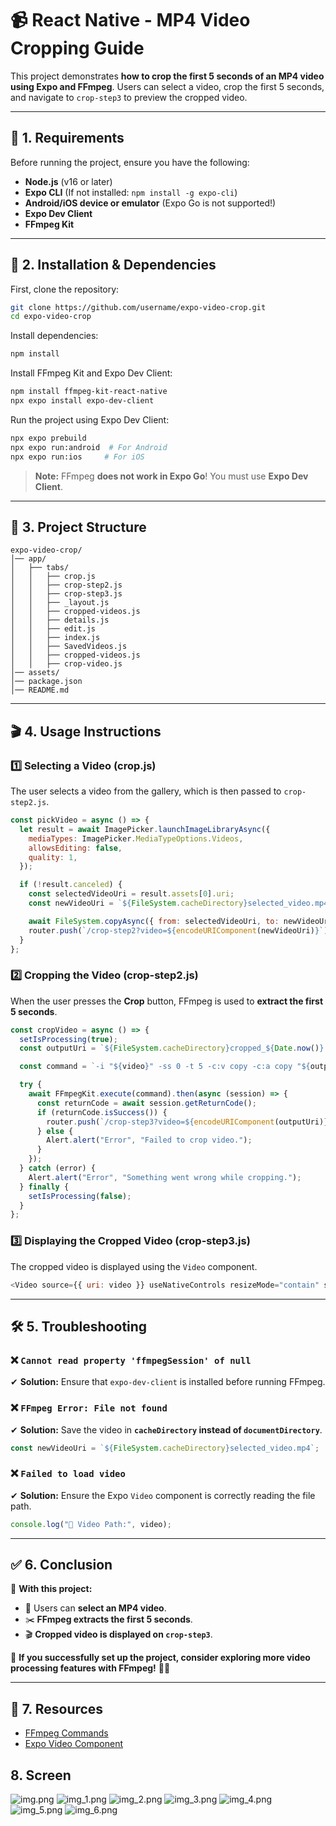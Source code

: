 # 📹 React Native - MP4 Video Cropping Guide

This project demonstrates **how to crop the first 5 seconds of an MP4 video using Expo and FFmpeg**. Users can select a video, crop the first 5 seconds, and navigate to `crop-step3` to preview the cropped video.

---

## 📌 **1. Requirements**
Before running the project, ensure you have the following:

- **Node.js** (v16 or later)
- **Expo CLI** (If not installed: `npm install -g expo-cli`)
- **Android/iOS device or emulator** (Expo Go is not supported!)
- **Expo Dev Client**
- **FFmpeg Kit**

---

## 🚀 **2. Installation & Dependencies**

First, clone the repository:
```sh
git clone https://github.com/username/expo-video-crop.git
cd expo-video-crop
```

Install dependencies:
```sh
npm install
```

Install FFmpeg Kit and Expo Dev Client:
```sh
npm install ffmpeg-kit-react-native
npx expo install expo-dev-client
```

Run the project using Expo Dev Client:
```sh
npx expo prebuild
npx expo run:android  # For Android
npx expo run:ios     # For iOS
```

> **Note:** FFmpeg **does not work in Expo Go**! You must use **Expo Dev Client**.

---

## 📂 **3. Project Structure**
```
expo-video-crop/
│── app/
│   ├── tabs/
│   │   ├── crop.js          
│   │   ├── crop-step2.js    
│   │   ├── crop-step3.js    
│   │   ├── _layout.js    
│   │   ├── cropped-videos.js    
│   │   ├── details.js        
│   │   ├── edit.js
│   │   ├── index.js
│   │   ├── SavedVideos.js   
│   │   ├── cropped-videos.js 
│   │   ├── crop-video.js    
│── assets/
│── package.json
│── README.md
```

---

## 🎬 **4. Usage Instructions**

### 1️⃣ **Selecting a Video (crop.js)**
The user selects a video from the gallery, which is then passed to `crop-step2.js`.

```javascript
const pickVideo = async () => {
  let result = await ImagePicker.launchImageLibraryAsync({
    mediaTypes: ImagePicker.MediaTypeOptions.Videos,
    allowsEditing: false,
    quality: 1,
  });

  if (!result.canceled) {
    const selectedVideoUri = result.assets[0].uri;
    const newVideoUri = `${FileSystem.cacheDirectory}selected_video.mp4`;

    await FileSystem.copyAsync({ from: selectedVideoUri, to: newVideoUri });
    router.push(`/crop-step2?video=${encodeURIComponent(newVideoUri)}`);
  }
};
```

### 2️⃣ **Cropping the Video (crop-step2.js)**
When the user presses the **Crop** button, FFmpeg is used to **extract the first 5 seconds**.

```javascript
const cropVideo = async () => {
  setIsProcessing(true);
  const outputUri = `${FileSystem.cacheDirectory}cropped_${Date.now()}.mp4`;

  const command = `-i "${video}" -ss 0 -t 5 -c:v copy -c:a copy "${outputUri}"`;

  try {
    await FFmpegKit.execute(command).then(async (session) => {
      const returnCode = await session.getReturnCode();
      if (returnCode.isSuccess()) {
        router.push(`/crop-step3?video=${encodeURIComponent(outputUri)}`);
      } else {
        Alert.alert("Error", "Failed to crop video.");
      }
    });
  } catch (error) {
    Alert.alert("Error", "Something went wrong while cropping.");
  } finally {
    setIsProcessing(false);
  }
};
```

### 3️⃣ **Displaying the Cropped Video (crop-step3.js)**
The cropped video is displayed using the `Video` component.

```javascript
<Video source={{ uri: video }} useNativeControls resizeMode="contain" style={styles.video} />
```

---

## 🛠 **5. Troubleshooting**

### ❌ `Cannot read property 'ffmpegSession' of null`
✔ **Solution:** Ensure that `expo-dev-client` is installed before running FFmpeg.

### ❌ `FFmpeg Error: File not found`
✔ **Solution:** Save the video in **`cacheDirectory` instead of `documentDirectory`**.
```js
const newVideoUri = `${FileSystem.cacheDirectory}selected_video.mp4`;
```

### ❌ `Failed to load video`
✔ **Solution:** Ensure the Expo `Video` component is correctly reading the file path.

```js
console.log("📌 Video Path:", video);
```

---

## ✅ **6. Conclusion**
🚀 **With this project:**
- 📂 Users can **select an MP4 video**.
- ✂️ **FFmpeg extracts the first 5 seconds**.
- 🎬 **Cropped video is displayed on `crop-step3`**.

📌 **If you successfully set up the project, consider exploring more video processing features with FFmpeg!** 🚀🔥

---

## 🔗 **7. Resources**
- [FFmpeg Commands](https://ffmpeg.org/ffmpeg.html)
- [Expo Video Component](https://docs.expo.dev/versions/latest/sdk/video/)

## **8. Screen**
![img.png](img.png)
![img_1.png](img_1.png)
![img_2.png](img_2.png)
![img_3.png](img_3.png)
![img_4.png](img_4.png)
![img_5.png](img_5.png)
![img_6.png](img_6.png)